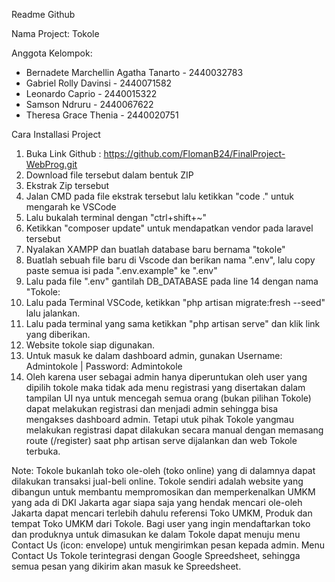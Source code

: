 Readme Github

Nama Project: Tokole

Anggota Kelompok:
- Bernadete Marchellin Agatha Tanarto - 2440032783
- Gabriel Rolly Davinsi - 2440071582
- Leonardo Caprio - 2440015322
- Samson Ndruru - 2440067622
- Theresa Grace Thenia - 2440020751

Cara Installasi Project 
1. Buka Link Github : https://github.com/FlomanB24/FinalProject-WebProg.git
2. Download file tersebut dalam bentuk ZIP 
3. Ekstrak Zip tersebut 
4. Jalan CMD pada file ekstrak tersebut lalu ketikkan "code ." untuk mengarah ke VSCode 
5. Lalu bukalah terminal dengan "ctrl+shift+~"
6. Ketikkan "composer update" untuk mendapatkan vendor pada laravel tersebut
7. Nyalakan XAMPP dan buatlah database baru bernama "tokole"
8. Buatlah sebuah file baru di Vscode dan berikan nama ".env", lalu copy paste semua isi pada ".env.example" ke ".env" 
9. Lalu pada file ".env" gantilah DB_DATABASE pada line 14 dengan nama "Tokole:
10. Lalu pada Terminal VSCode, ketikkan "php artisan migrate:fresh --seed" lalu jalankan.
11. Lalu pada terminal yang sama ketikkan "php artisan serve" dan klik link yang diberikan.
12. Website tokole siap digunakan.
13. Untuk masuk ke dalam dashboard admin, gunakan Username: Admintokole | Password: Admintokole
14. Oleh karena user sebagai admin hanya diperuntukan oleh user yang dipilih tokole maka tidak ada menu registrasi yang disertakan dalam tampilan UI nya untuk mencegah semua orang (bukan pilihan Tokole) dapat melakukan registrasi dan menjadi admin sehingga bisa mengakses dashboard admin. Tetapi utuk pihak Tokole yangmau melakukan registrasi dapat dilakukan secara manual dengan memasang route (/register) saat php artisan serve dijalankan dan web Tokole terbuka.

Note: Tokole bukanlah toko ole-oleh (toko online) yang di dalamnya dapat dilakukan transaksi jual-beli online. Tokole sendiri adalah website yang dibangun untuk membantu mempromosikan dan memperkenalkan UMKM yang ada di DKI Jakarta agar siapa saja yang hendak mencari ole-oleh Jakarta dapat mencari terlebih dahulu referensi Toko UMKM, Produk dan tempat Toko UMKM dari Tokole. Bagi user yang ingin mendaftarkan toko dan produknya untuk dimasukan ke dalam Tokole dapat menuju menu Contact Us (icon: envelope) untuk mengirimkan pesan kepada admin. Menu Contact Us Tokole terintegrasi dengan Google Spreedsheet, sehingga semua pesan yang dikirim akan masuk ke Spreedsheet. 
